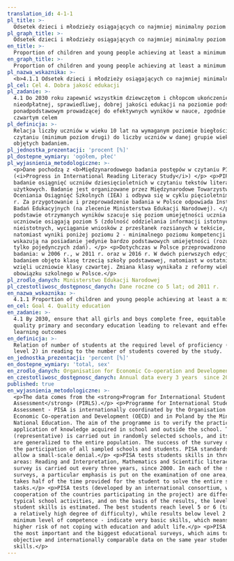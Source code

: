 ```yaml
---
translation_id: 4-1-1
pl_title: >-
  Odsetek dzieci i młodzieży osiągających co najmniej minimalny poziom biegłości w czytaniu i matematyce, według płci
pl_graph_title: >-
  Odsetek dzieci i młodzieży osiągających co najmniej minimalny poziom biegłości w czytaniu i matematyce, według płci
en_title: >-
  Proportion of children and young people achieving at least a minimum proficiency level in reading and mathematics, by sex
en_graph_title: >-
  Proportion of children and young people achieving at least a minimum proficiency level in reading and mathematics, by sex
pl_nazwa_wskaznika: >-
  <b>4.1.1 Odsetek dzieci i młodzieży osiągających co najmniej minimalny poziom biegłości w czytaniu i matematyce, według płci</b>
pl_cel: Cel 4. Dobra jakość edukacji
pl_zadanie: >-
  4.1 Do 2030 roku zapewnić wszystkim dziewczętom i chłopcom ukończenie
  nieodpłatnej, sprawiedliwej, dobrej jakości edukacji na poziomie podstawowym i
  ponadpodstawowym prowadzącej do efektywnych wyników w nauce, zgodnie z
  czwartym celem
pl_definicja: >-
  Relacja liczby uczniów w wieku 10 lat na wymaganym poziomie biegłości w
  czytaniu (minimum poziom drugi) do liczby uczniów w danej grupie wiekowej
  objętych badaniem.
pl_jednostka_prezentacji: 'procent [%]'
pl_dostepne_wymiary: 'ogółem, płeć'
pl_wyjasnienia_metodologiczne: >-
  <p>Dane pochodzą z <b>Międzynarodowego badania postępów w czytaniu PIRLS</b>
  (<i>Progress in International Reading Literacy Study</i>) </p> <p>PIRLS to
  badanie osiągnięć uczniów dziesięcioletnich w czytaniu tekstów literackich i
  użytkowych. Badanie jest organizowane przez Międzynarodowe Towarzystwo
  Oceniania Osiągnięć Szkolnych (IEA) i odbywa się w cyklu pięcioletnim od 2001
  r. Za przygotowanie i przeprowadzenie badania w Polsce odpowiada Instytut
  Badań Edukacyjnych (na zlecenie Ministerstwa Edukacji Narodowej). </p> <p>Na
  podstawie otrzymanych wyników szacuje się poziom umiejętności ucznia. Najlepsi
  uczniowie osiągają poziom 5 (zdolność oddzielania informacji istotnych od
  nieistotnych, wyciąganie wniosków z przesłanek rozsianych w tekście, itd.),
  natomiast wyniki poniżej poziomu 2 - minimalnego poziomu kompetencji -
  wskazują na posiadanie jedynie bardzo podstawowych umiejętności (rozumienie
  tylko pojedynczych zdań). </p> <p>Dotychczas w Polsce przeprowadzono 3 edycje
  badania: w 2006 r., w 2011 r. oraz w 2016 r. W dwóch pierwszych edycjach
  badaniem objęto klasę trzecią szkoły podstawowej, natomiast w ostatniej udział
  wzięli uczniowie klasy czwartej. Zmiana klasy wynikała z reformy wieku
  obowiązku szkolnego w Polsce.</p>
pl_zrodlo_danych: Ministerstwo Edukacji Narodowej
pl_czestotliwosc_dostępnosc_danych: Dane roczne co 5 lat; od 2011 r.
en_nazwa_wskaznika: >-
  4.1.1 Proportion of children and young people achieving at least a minimum proficiency level in reading and mathematics, by sex
en_cel: Goal 4. Quality education
en_zadanie: >-
  4.1 By 2030, ensure that all girls and boys complete free, equitable and
  quality primary and secondary education leading to relevant and effective
  learning outcomes
en_definicja: >-
  Relation of number of students at the required level of proficiency (minimum
  level 2) in reading to the number of students covered by the study.
en_jednostka_prezentacji: 'percent [%]'
en_dostepne_wymiary: 'total, sex'
en_zrodlo_danych: Organisation for Economic Co-operation and Development / Ministry of Education
en_czestotliwosc_dostępnosc_danych: Annual data every 3 years  since 2009
published: true
en_wyjasnienia_metodologiczne: >-
  <p>The data comes from the <strong>Program for International Student
  Assessment</strong> (PIRLS).</p> <p>Programme for International Student
  Assessment - PISA is internationally coordinated by the Organisation for
  Economic Co-operation and Development (OECD) and in Poland by the Ministry of
  National Education. The aim of the programme is to verify the practical
  application of knowledge acquired in school and outside the school. The survey
  (representative) is carried out in randomly selected schools, and its results
  are generalized to the entire population. The success of the survey depends on
  the participation of all sampled schools and students. PISA standards only
  allow a small-scale denial.</p> <p>PISA tests students skills in three subject
  areas: Reading and Interpretation, Mathematics and Scientific literacy. The
  survey is carried out every three years, since 2000. In each of the subsequent
  surveys, a particular emphasis is put on the examination of one area, which
  takes half of the time provided for the student to solve the entire set of
  tasks.</p> <p>PISA tests (developed by an international consortium, with the
  cooperation of the countries participating in the project) are different from
  typical school activities, and on the basis of the results, the level of
  student skills is estimated. The best students reach level 5 or 6 (tasks with
  a relatively high degree of difficulty), while results below level 2 - a
  minimum level of competence - indicate very basic skills, which means an
  higher risk of not coping with education and adult life.</p> <p>PISA is one of
  the most important and the biggest educational surveys, which aims to provide
  objective and internationally comparable data on the same year students
  skills.</p>
---
```

